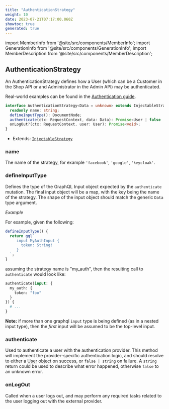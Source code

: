 ```yaml
---
title: "AuthenticationStrategy"
weight: 10
date: 2023-07-21T07:17:00.060Z
showtoc: true
generated: true
---
```

<!-- This file was generated from the Vendure source. Do not modify. Instead, re-run the "docs:build" script -->
import MemberInfo from '@site/src/components/MemberInfo';
import GenerationInfo from '@site/src/components/GenerationInfo';
import MemberDescription from '@site/src/components/MemberDescription';


## AuthenticationStrategy

<GenerationInfo sourceFile="packages/core/src/config/auth/authentication-strategy.ts" sourceLine="16" packageName="@vendure/core" />

An AuthenticationStrategy defines how a User (which can be a Customer in the Shop API or
and Administrator in the Admin API) may be authenticated.

Real-world examples can be found in the [Authentication guide](/docs/developer-guide/authentication/).

```ts title="Signature"
interface AuthenticationStrategy<Data = unknown> extends InjectableStrategy {
  readonly name: string;
  defineInputType(): DocumentNode;
  authenticate(ctx: RequestContext, data: Data): Promise<User | false | string>;
  onLogOut?(ctx: RequestContext, user: User): Promise<void>;
}
```
* Extends: <code><a href='/docs/reference/typescript-api/common/injectable-strategy#injectablestrategy'>InjectableStrategy</a></code>



<div className="members-wrapper">

### name

<MemberInfo kind="property" type="string"   />

The name of the strategy, for example `'facebook'`, `'google'`, `'keycloak'`.
### defineInputType

<MemberInfo kind="method" type="() => DocumentNode"   />

Defines the type of the GraphQL Input object expected by the `authenticate`
mutation. The final input object will be a map, with the key being the name
of the strategy. The shape of the input object should match the generic `Data`
type argument.

*Example*

For example, given the following:

```ts
defineInputType() {
  return gql`
     input MyAuthInput {
       token: String!
     }
  `;
}
```

assuming the strategy name is "my_auth", then the resulting call to `authenticate`
would look like:

```GraphQL
authenticate(input: {
  my_auth: {
    token: "foo"
  }
}) {
  # ...
}
```

**Note:** if more than one graphql `input` type is being defined (as in a nested input type), then
the _first_ input will be assumed to be the top-level input.
### authenticate

<MemberInfo kind="method" type="(ctx: <a href='/docs/reference/typescript-api/request/request-context#requestcontext'>RequestContext</a>, data: Data) => Promise&#60;<a href='/docs/reference/typescript-api/entities/user#user'>User</a> | false | string&#62;"   />

Used to authenticate a user with the authentication provider. This method
will implement the provider-specific authentication logic, and should resolve to either a
<a href='/docs/reference/typescript-api/entities/user#user'>User</a> object on success, or `false | string` on failure.
A `string` return could be used to describe what error happened, otherwise `false` to an unknown error.
### onLogOut

<MemberInfo kind="method" type="(ctx: <a href='/docs/reference/typescript-api/request/request-context#requestcontext'>RequestContext</a>, user: <a href='/docs/reference/typescript-api/entities/user#user'>User</a>) => Promise&#60;void&#62;"   />

Called when a user logs out, and may perform any required tasks
related to the user logging out with the external provider.


</div>
